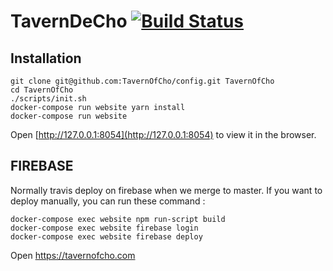 # TavernDeCho [![Build Status](https://travis-ci.com/TavernOfCho/website.svg?branch=master)](https://travis-ci.com/TavernOfCho/website)

## Installation

```
git clone git@github.com:TavernOfCho/config.git TavernOfCho
cd TavernOfCho
./scripts/init.sh
docker-compose run website yarn install
docker-compose run website
```

Open [http://127.0.0.1:8054](http://127.0.0.1:8054) to view it in the browser.


## FIREBASE

Normally travis deploy on firebase when we merge to master.
If you want to deploy manually, you can run these command :

```
docker-compose exec website npm run-script build
docker-compose exec website firebase login
docker-compose exec website firebase deploy
```

Open https://tavernofcho.com 